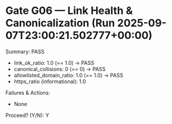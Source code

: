 # Gate G06 — Link Health & Canonicalization (Run 2025-09-07T23:00:21.502777+00:00)
Summary: PASS

- link_ok_ratio: 1.0 (== 1.0) -> PASS
- canonical_collisions: 0 (== 0) -> PASS
- allowlisted_domain_ratio: 1.0 (== 1.0) -> PASS
- https_ratio (informational): 1.0

Failures & Actions:
- None

Proceed? (Y/N): Y
